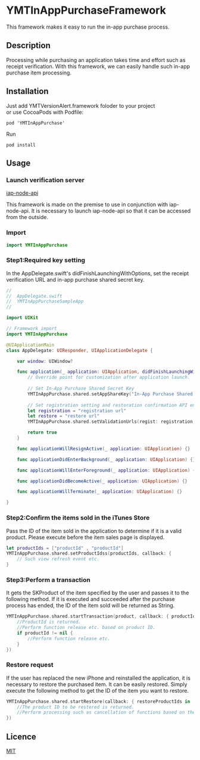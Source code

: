 # YMTInAppPurchaseFramework
This framework makes it easy to run the in-app purchase process.

## Description
Processing while purchasing an application takes time and effort such as receipt verification.
With this framework, we can easily handle such in-app purchase item processing.


## Installation 
Just add YMTVersionAlert.framework foloder to your project  
or use CocoaPods with Podfile:

```
pod 'YMTInAppPurchase'
```

Run 
```
pod install
```

## Usage
### Launch verification server
[iap-node-api](https://github.com/MasamiYamate/iap-node-api)

This framework is made on the premise to use in conjunction with iap-node-api.
It is necessary to launch iap-node-api so that it can be accessed from the outside.

### Import
 
```ViewController.swift
import YMTInAppPurchase
```

### Step1:Required key setting
In the AppDelegate.swift's didFinishLaunchingWithOptions, set the receipt verification URL and in-app purchase shared secret key.

```AppDelegate.swift
//
//  AppDelegate.swift
//  YMTInAppPurchaseSampleApp
//

import UIKit

// Framework import
import YMTInAppPurchase

@UIApplicationMain
class AppDelegate: UIResponder, UIApplicationDelegate {

    var window: UIWindow?

    func application(_ application: UIApplication, didFinishLaunchingWithOptions launchOptions: [UIApplication.LaunchOptionsKey: Any]?) -> Bool {
        // Override point for customization after application launch.
        
        // Set In-App Purchase Shared Secret Key
        YMTInAppPurchase.shared.setAppShareKey("In-App Purchase Shared Secret Key")
        
        // Set registration setting and restoration confirmation API end point
        let registration = "registration url"
        let restore = "restore url"
        YMTInAppPurchase.shared.setValidationUrls(regist: registration, restore: restore)

        return true
    }

    func applicationWillResignActive(_ application: UIApplication) {}

    func applicationDidEnterBackground(_ application: UIApplication) {}

    func applicationWillEnterForeground(_ application: UIApplication) {}

    func applicationDidBecomeActive(_ application: UIApplication) {}

    func applicationWillTerminate(_ application: UIApplication) {}

}
```

### Step2:Confirm the items sold in the iTunes Store
Pass the ID of the item sold in the application to determine if it is a valid product.
Please execute before the item sales page is displayed.

```ViewController.swift
let productIds = ["productId" , "productId"]
YMTInAppPurchase.shared.setProductIdss(productIds, callback: {
	// Such view refresh event etc.
}
```

### Step3:Perform a transaction
It gets the SKProduct of the item specified by the user and passes it to the following method.
If it is executed and succeeded after the purchase process has ended, the ID of the item sold will be returned as String.

```ViewController.swift
YMTInAppPurchase.shared.startTransaction(product, callback: { productId in
    //ProductId is returned.
    //Perform function release etc. based on product ID.
    if productId != nil {
        //Perform function release etc.
    }
})
```

### Restore request
If the user has replaced the new iPhone and reinstalled the application, it is necessary to restore the purchased item.
It can be easily restored.
Simply execute the following method to get the ID of the item you want to restore.

```ViewController.swift
YMTInAppPurchase.shared.startRestore(callback: { restoreProductIds in
    //The product ID to be restored is returned.
    //Perform processing such as cancellation of functions based on the product ID
})
```

## Licence

[MIT](https://github.com/MasamiYamate/YMTVersionAlert/blob/master/LICENSE)

